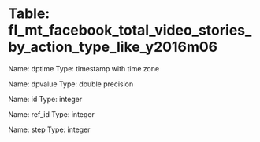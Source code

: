 Table: fl_mt_facebook_total_video_stories_by_action_type_like_y2016m06
======================================================================

Name: dptime
Type: timestamp with time zone

Name: dpvalue
Type: double precision

Name: id
Type: integer

Name: ref_id
Type: integer

Name: step
Type: integer

